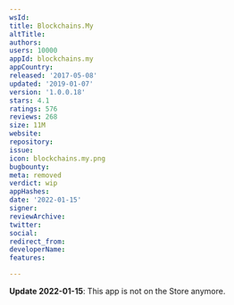 ```yaml
---
wsId: 
title: Blockchains.My
altTitle: 
authors: 
users: 10000
appId: blockchains.my
appCountry: 
released: '2017-05-08'
updated: '2019-01-07'
version: '1.0.0.18'
stars: 4.1
ratings: 576
reviews: 268
size: 11M
website: 
repository: 
issue: 
icon: blockchains.my.png
bugbounty: 
meta: removed
verdict: wip
appHashes: 
date: '2022-01-15'
signer: 
reviewArchive: 
twitter: 
social: 
redirect_from: 
developerName: 
features: 

---
```


**Update 2022-01-15**: This app is not on the Store anymore.
